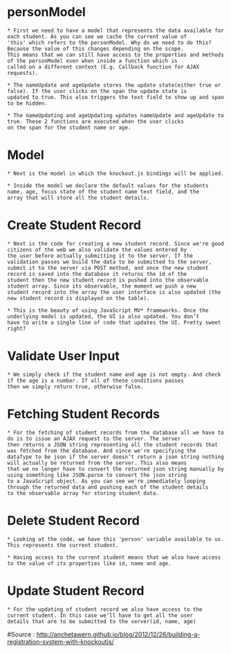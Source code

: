 personModel
=============
	
	* First we need to have a model that represents the data available for each student. As you can see we cache the current value of 
	'this' which refers to the personModel. Why do we need to do this? Because the value of this changes depending on the scope. 
	This means that we can still have access to the properties and methods of the personModel even when inside a function which is
	called on a different context (E.g. Callback function for AJAX requests).
	
	* The nameUpdate and ageUpdate stores the update state(either true or false). If the user clicks on the span the update state is
	updated to true. This also triggers the text field to show up and span to be hidden.
	
	* The nameUpdating and ageUpdating updates nameUpdate and ageUpdate to true. These 2 functions are executed when the user clicks
	on the span for the student name or age.
	
Model
=====

	* Next is the model in which the knockout.js bindings will be applied.
	
	* Inside the model we declare the default values for the students name, age, focus state of the student name text field, and the
	array that will store all the student details.
	
	
Create Student Record
=====================

	* Next is the code for creating a new student record. Since we're good citizens of the web we also validate the values entered by
	the user before actually submitting it to the server. If the validation passes we build the data to be submitted to the server,
	submit it to the server via POST method, and once the new student record is saved into the database it returns the id of the 
	student then the new student record is pushed into the observable student array. Since its observable, the moment we push a new
	student record into the array the user interface is also updated (the new student record is displayed on the table).
	
	* This is the beauty of using JavaScript MV* frameworks. Once the underlying model is updated, the UI is also updated. You don’t 
	have to write a single line of code that updates the UI. Pretty sweet right?
	
Validate User Input
===================

	* We simply check if the student name and age is not empty. And check if the age is a number. If all of these conditions passes 
	then we simply return true, otherwise false.
	
Fetching Student Records
========================

	* For the fetching of student records from the database all we have to do is to issue an AJAX request to the server. The server
	then returns a JSON string representing all the student records that was fetched from the database. And since we're specifying the
	dataType to be json if the server doesn’t return a json string nothing will actually be returned from the server. This also means
	that we no longer have to convert the returned json string manually by using something like JSON.parse to convert the json string
	to a JavaScript object. As you can see we're immediately looping through the returned data and pushing each of the student details
	to the observable array for storing student data.
	
Delete Student Record
=====================

	* Looking at the code, we have this 'person' variable available to us. This represents the current student.
	
	* Having access to the current student means that we also have access to the value of its properties like id, name and age.
	
Update Student Record
=====================
	
	* For the updating of student record we also have access to the current student. In this case we’ll have to get all the user
	details that are to be submitted to the server(id, name, age)
	
#Source : http://anchetawern.github.io/blog/2012/12/26/building-a-registration-system-with-knockoutjs/